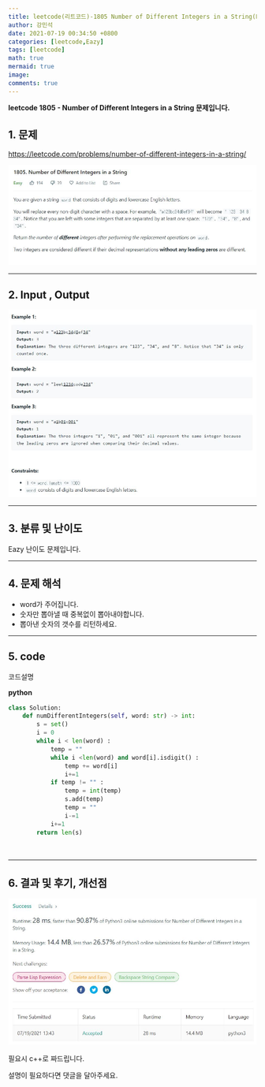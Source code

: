 ```yaml
---
title: leetcode(리트코드)-1805 Number of Different Integers in a String(PYTHON)
author: 강민석
date: 2021-07-19 00:34:50 +0800
categories: [leetcode,Eazy]
tags: [leetcode]
math: true
mermaid: true
image: 
comments: true
---
```


**leetcode 1805 - Number of Different Integers in a String  문제입니다.**

## 1. 문제
<https://leetcode.com/problems/number-of-different-integers-in-a-string/> 

![](/assets/img/sample/leetcode/1805/Problem.JPG)

-----  

## 2. Input , Output

![](/assets/img/sample/leetcode/1805/input.JPG)  


-----  

## 3. 분류 및 난이도

Eazy 난이도 문제입니다.  


-----  

## 4. 문제 해석

- word가 주어집니다. 
- 숫자만 뽑아낼 때 중복없이 뽑아내야합니다.
- 뽑아낸 숫자의 갯수를 리턴하세요.

-----  

## 5. code  

코드설명

**python**

```python
class Solution:
    def numDifferentIntegers(self, word: str) -> int:
        s = set()
        i = 0 
        while i < len(word) :
            temp = "" 
            while i <len(word) and word[i].isdigit() :
                temp += word[i]
                i+=1
            if temp != "" : 
                temp = int(temp)
                s.add(temp)
                temp = ""
                i-=1
            i+=1
        return len(s)
        
        
```


-----

## 6. 결과 및 후기, 개선점



![](/assets/img/sample/leetcode/1805/result.JPG)  


필요시 c++로 짜드립니다.

설명이 필요하다면 댓글을 달아주세요.


